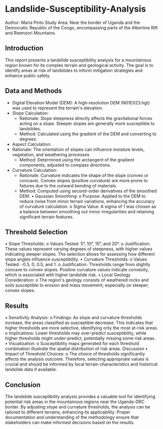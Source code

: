 # Landslide-Susceptibility-Analysis

Author: Maria Pinto
Study Area: Near the border of Uganda and the Democratic Republic of the Congo, encompassing parts of the Albertine Rift and Rwenzori Mountains.
 
## Introduction
This report presents a landslide susceptibility analysis for a mountainous region known for its complex terrain and geological activity. The goal is to identify areas at risk of landslides to inform mitigation strategies and enhance public safety.

## Data and Methods
* Digital Elevation Model (DEM): A high-resolution DEM (N01E023.hgt) was used to represent the terrain's elevation.
* Slope Calculation:
  	* Rationale: Slope steepness directly affects the gravitational forces acting on a slope. Steeper slopes are generally more susceptible to landslides.
   * Method: Calculated using the gradient of the DEM and converting to degrees.
*	Aspect Calculation:
  * Rationale: The orientation of slopes can influence moisture levels, vegetation, and weathering processes.
 	* Method: Determined using the arctangent of the gradient components, adjusted to compass directions.
* Curvature Calculation:
  * Rationale: Curvature indicates the shape of the slope (convex or concave). Convex slopes (positive curvature) are more prone to failures due to the outward bending of materials.
  * Method: Computed using second-order derivatives of the smoothed DEM.
•	Gaussian Smoothing:
o	Purpose: Applied to the DEM to reduce noise from minor terrain variations, enhancing the accuracy of curvature calculation.
o	Sigma Value: A sigma of 1 was chosen as a balance between smoothing out minor irregularities and retaining significant terrain features.
## Threshold Selection
•	Slope Thresholds:
o	Values Tested: 5°, 10°, 15°, and 20°.
o	Justification: These values represent varying degrees of steepness, with higher values indicating steeper slopes. The selection allows for assessing how different slope angles influence susceptibility.
•	Curvature Thresholds:
o	Values Tested: -0.5, 0, 0.5, and 1.
o	Justification: Thresholds range from slightly concave to convex slopes. Positive curvature values indicate convexity, which is associated with higher landslide risk.
•	Local Geology Consideration:
o	The region's geology consists of weathered rocks and soils susceptible to erosion and mass movement, especially on steeper, convex slopes.
## Results
•	Sensitivity Analysis:
o	Findings: As slope and curvature thresholds increase, the areas classified as susceptible decrease. This indicates that higher thresholds are more selective, identifying only the most at-risk areas.
o	Implications: Lower thresholds may over-predict susceptibility, while higher thresholds might under-predict, potentially missing some risk areas.
•	Visualization:
o	Susceptibility maps generated for each threshold combination illustrate the spatial distribution of risk areas.
Discussion
•	Impact of Threshold Choices:
o	The choice of thresholds significantly affects the analysis outcome. Therefore, selecting appropriate values is crucial and should be informed by local terrain characteristics and historical landslide data if available.

## Conclusion
The landslide susceptibility analysis provides a valuable tool for identifying potential risk areas in the mountainous regions near the Uganda-DRC border. By adjusting slope and curvature thresholds, the analysis can be tailored to different terrains, enhancing its applicability. Proper documentation and understanding of the methodology ensure that stakeholders can make informed decisions based on the results.
 


